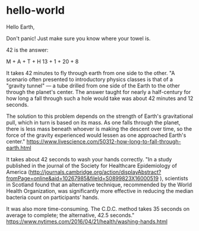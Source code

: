 # hello-world

Hello Earth,

Don't panic! Just make sure you know where your towel is.

42 is the answer:

M  +  A  +  T  +  H
13 +  1  +  20 +  8


It takes 42 minutes to fly through earth from one side to the other.
"A scenario often presented to introductory physics classes is that of a "gravity tunnel" — a tube drilled from one side of the Earth to the other through the planet's center. The answer taught for nearly a half-century for how long a fall through such a hole would take was about 42 minutes and 12 seconds.

The solution to this problem depends on the strength of Earth's gravitational pull, which in turn is based on its mass. As one falls through the planet, there is less mass beneath whoever is making the descent over time, so the force of the gravity experienced would lessen as one approached Earth's center."
https://www.livescience.com/50312-how-long-to-fall-through-earth.html


It takes about 42 seconds to wash your hands correctly.
"In a study published in the journal of the Society for Healthcare Epidemiology of America (http://journals.cambridge.org/action/displayAbstract?fromPage=online&aid=10267985&fileId=S0899823X16000519 ), scientists in Scotland found that an alternative technique, recommended by the World Health Organization, was significantly more effective in reducing the median bacteria count on participants’ hands.

It was also more time-consuming. The C.D.C. method takes 35 seconds on average to complete; the alternative, 42.5 seconds."
https://www.nytimes.com/2016/04/21/health/washing-hands.html
